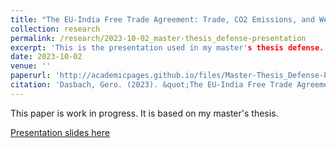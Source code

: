 ```yaml
---
title: "The EU-India Free Trade Agreement: Trade, CO2 Emissions, and Welfare Effects under the Carbon Border Adjustment Mechanism"
collection: research
permalink: /research/2023-10-02_master-thesis_defense-presentation
excerpt: 'This is the presentation used in my master's thesis defense.'
date: 2023-10-02
venue: ''
paperurl: 'http://academicpages.github.io/files/Master-Thesis_Defense-Presentation.pdf'
citation: 'Dasbach, Gero. (2023). &quot;The EU-India Free Trade Agreement: Trade, CO2 Emissions, and Welfare Effects under the Carbon Border Adjustment Mechanism.&quot; <i></i>. 1(1).'
---
```

This paper is work in progress. It is based on my master's thesis. 

[Presentation slides here](http://academicpages.github.io/files/Master-Thesis_Defense-Presentation.pdf)


